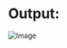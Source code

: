 # Output:

![Image](https://cdn.discordapp.com/attachments/885781619519127573/1170797454782902362/image.png?ex=655a5919&is=6547e419&hm=cfca3b155ba28583fc29f3dc05e27ae72e5fbddd5562bbfcd432f2963ef72ecc&)